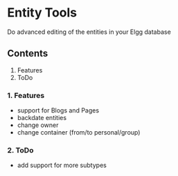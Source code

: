 Entity Tools
============

Do advanced editing of the entities in your Elgg database

Contents
--------
1. Features
2. ToDo

### 1. Features
- support for Blogs and Pages
- backdate entities
- change owner
- change container (from/to personal/group)

### 2. ToDo
- add support for more subtypes
